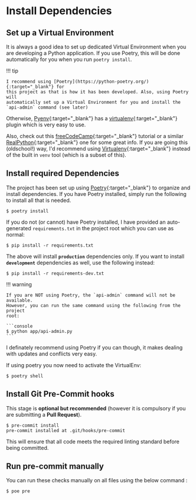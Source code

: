 # Install Dependencies

## Set up a Virtual Environment

It is always a good idea to set up dedicated Virtual Environment when you are
developing a Python application. If you use Poetry, this will be done
automatically for you when you run `poetry install`.

!!! tip

    I recommend using [Poetry](https://python-poetry.org/){:target="_blank"} for
    this project as that is how it has been developed. Also, using Poetry will
    automatically set up a Virtual Environment for you and install the
    `api-admin` command (see later)

Otherwise, [Pyenv](https://github.com/pyenv/pyenv){:target="_blank"} has a
[virtualenv](https://github.com/pyenv/pyenv-virtualenv){:target="_blank"} plugin
which is very easy to use.

Also, check out this
[freeCodeCamp](https://www.freecodecamp.org/news/how-to-setup-virtual-environments-in-python/){:target="_blank"}
tutorial or a similar
[RealPython](https://realpython.com/python-virtual-environments-a-primer/){:target="_blank"}
one for some great info. If you are going this (oldschool!) way, I'd recommend
using [Virtualenv](https://virtualenv.pypa.io/en/latest/){:target="_blank"}
instead of the built in `venv` tool (which is a subset of this).

## Install required Dependencies

The project has been set up using
[Poetry](https://python-poetry.org/){:target="_blank"} to organize and install
dependencies. If you have Poetry installed, simply run the following to install
all that is needed.

```console
$ poetry install
```

If you do not (or cannot) have Poetry installed, I have provided an
auto-generated `requirements.txt` in the project root which you can use as
normal:

```console
$ pip install -r requirements.txt
```

The above will install **`production`** dependencies only. If you want to
install **`development`** dependencies as well, use the following instead:

```console
$ pip install -r requirements-dev.txt
```

!!! warning

    If you are NOT using Poetry, the `api-admin` command will not be available.
    However, you can run the same command using the following from the project
    root:

    ```console
    $ python app/api-admin.py
    ```

I definately recommend using Poetry if you can though, it makes dealing with
updates and conflicts very easy.

If using poetry you now need to activate the VirtualEnv:

```console
$ poetry shell
```

## Install Git Pre-Commit hooks

This stage is **optional but recommended** (however it is compulsory if you are
submitting a **Pull Request**).

```console
$ pre-commit install
pre-commit installed at .git/hooks/pre-commit
```

This will ensure that all code meets the required linting standard before being
committed.

## Run pre-commit manually

You can run these checks manually on all files using the below command :

```console
$ poe pre
```
